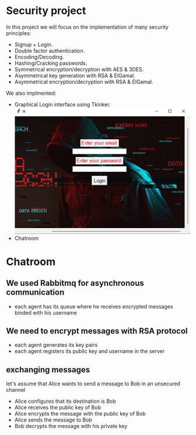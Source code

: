 # Security project

In this project we will focus on the implementation of many security principles:

* Signup + Login.
* Double factor authentication.
* Encoding/Decoding.
* Hashing/Cracking passwords.
* Symmetrical encryption/decryption with AES & 3DES.
* Asymmetrical key generation with RSA & ElGamal.
* Asymmetrical encryption/decryption with RSA & ElGamal.



We also implmented:
* Graphical Login interface using Tkinker.
![alt text](https://github.com/Secure-chatroom/security-project/blob/master/screenshot.png)
* Chatroom

# Chatroom
## We used Rabbitmq for asynchronous communication
- each agent has its queue where he receives encrypted messages binded with his username

## We need to encrypt messages with RSA protocol
- each agent generates its key pairs
- each agent registers its public key and username in the server

## exchanging messages
let's assume that Alice wants to send a message to Bob in an unsecured channel
- Alice configures that its destination is Bob
- Alice receives the public key of Bob
- Alice encrypts the message with the public key of Bob
- Alice sends the message to Bob
- Bob decrypts the message with his private key
